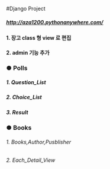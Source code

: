 #Django Project  
##### http://aza1200.pythonanywhere.com/  

#### 1. 장고 class 형 view 로 편집
#### 2. admin 기능 추가 

### ● Polls  
#####  1. Question_List  
#####  2. Choice_List  
#####  3. Result   

### ● Books  
######  1. Books,Author,Pusblisher
######  2. Each_Detail_View
   

